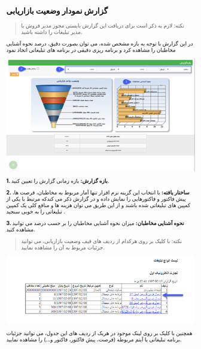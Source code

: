 ## گزارش نمودار وضعیت بازاریابی




> نکته: لازم به ذکر است برای دریافت این گزارش بایستی مجوز مدیر فروش یا مدیر تبلیغات را داشته باشید.


در این گزارش با توجه به بازه مشخص شده، می توان بصورت دقیق، درصد نحوه آشنایی مخاطبان را مشاهده کرد و برنامه ریزی دقیقی در برنامه های تبلیغاتی اتخاذ نمود

![](Bazaryabi.png)

**1. بازه گزارش:** بازه زمانی گزارش را تعیین کنید.

**2. ساختار یافته:** با انتخاب این گزینه نرم افزار تنها آمار مربوط به مخاطبان، فرصت ها، پیش فاکتور و فاکتورهایی را نمایش داده و در گزارش ذکر می کندکه مرتبط با یکی از کمپین های تبلیغاتی شده باشند و از این طریق می توان هزینه ها و منافع کلی یک کمپین تبلیغاتی را به خوبی سنجید .

**3. نحوه آشنایی مخاطبان:** میزان نحوه آشنایی مخاطبان را بر حسب درصد می توانید مشاهده کنید.

> نکته: با کلیک بر روی هرکدام از ردیف های قیف وضعیت بازاریابی، می توانید جزئیات مربوط به آن را مشاهده نمایید.

![](GhifDetails.png)

همچنین با کلیک بر روی لینک موجود در هریک از ردیف های این جدول، می توانید جزئیات برنامه تبلیغاتی یا آیتم مربوطه (فرصت، پیش فاکتور، فاکتور و...) را مشاهده نمایید.


